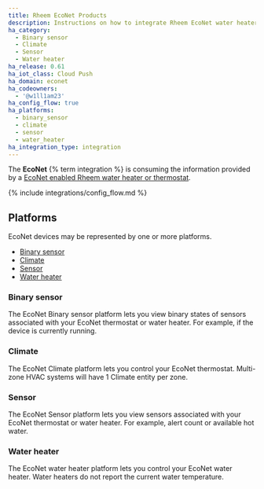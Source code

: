 ```yaml
---
title: Rheem EcoNet Products
description: Instructions on how to integrate Rheem EcoNet water heaters into Home Assistant.
ha_category:
  - Binary sensor
  - Climate
  - Sensor
  - Water heater
ha_release: 0.61
ha_iot_class: Cloud Push
ha_domain: econet
ha_codeowners:
  - '@w1ll1am23'
ha_config_flow: true
ha_platforms:
  - binary_sensor
  - climate
  - sensor
  - water_heater
ha_integration_type: integration
---
```


The **EcoNet** {% term integration %} is consuming the information provided by a [EcoNet enabled Rheem water heater or thermostat](https://www.rheem.com/econet).

{% include integrations/config_flow.md %}

## Platforms

EcoNet devices may be represented by one or more platforms.

- [Binary sensor](#binary-sensor)
- [Climate](#climate)
- [Sensor](#sensor)
- [Water heater](#water-heater)

### Binary sensor

The EcoNet Binary sensor platform lets you view binary states of sensors associated with your EcoNet thermostat or water heater. For example, if the device is currently running.

### Climate

The EcoNet Climate platform lets you control your EcoNet thermostat. Multi-zone HVAC systems will have 1 Climate entity per zone.

### Sensor

The EcoNet Sensor platform lets you view sensors associated with your EcoNet thermostat or water heater. For example, alert count or available hot water.

### Water heater

The EcoNet water heater platform lets you control your EcoNet water heater. Water heaters do not report the current water temperature.

